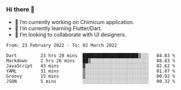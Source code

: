 ### Hi there 👋

<!--
**devcat37/devcat37** is a ✨ _special_ ✨ repository because its `README.md` (this file) appears on your GitHub profile.-->


- 🔭 I’m currently working on Chimicum application.
- 🌱 I’m currently learning Flutter/Dart.
- 👯 I’m looking to collaborate with UI designers.
<!-- - 🤔 I’m looking for help with ... -->

<!--START_SECTION:waka-->

```text
From: 23 February 2022 - To: 02 March 2022

Dart         23 hrs 29 mins  █████████████████████▒░░░   84.83 %
Markdown     2 hrs 26 mins   ██▒░░░░░░░░░░░░░░░░░░░░░░   08.83 %
JavaScript   43 mins         ▓░░░░░░░░░░░░░░░░░░░░░░░░   02.62 %
YAML         31 mins         ▒░░░░░░░░░░░░░░░░░░░░░░░░   01.87 %
Groovy       15 mins         ▒░░░░░░░░░░░░░░░░░░░░░░░░   00.92 %
JSON         5 mins          ░░░░░░░░░░░░░░░░░░░░░░░░░   00.32 %
```

<!--END_SECTION:waka-->
